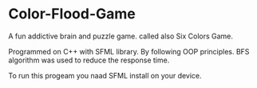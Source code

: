 # Color-Flood-Game
A fun addictive brain and puzzle game.
called also Six Colors Game.

Programmed on C++ with SFML library. By following OOP principles.
BFS algorithm was used to reduce the response time.

To run this progeam you naad SFML install on your device.
